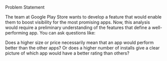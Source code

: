 Problem Statement

The team at Google Play Store wants to develop a feature that would enable them to boost visibility for the most promising apps. Now, this analysis would require a preliminary understanding of the features that define a well-performing app. You can ask questions like:

Does a higher size or price necessarily mean that an app would perform better than the other apps?
Or does a higher number of installs give a clear picture of which app would have a better rating than others?
